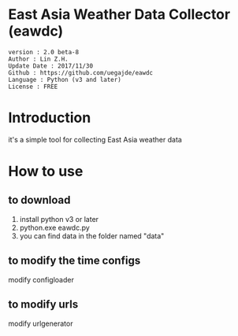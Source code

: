 # East Asia Weather Data Collector (eawdc)

    version : 2.0 beta-8
    Author : Lin Z.H.  
    Update Date : 2017/11/30  
    Github : https://github.com/uegajde/eawdc  
    Language : Python (v3 and later)  
    License : FREE  
  
# Introduction
it's a simple tool for collecting East Asia weather data  

# How to use  
## to download  
1. install python v3 or later  
2. python.exe eawdc.py  
3. you can find data in the folder named "data"  

## to modify the time configs
modify configloader  

## to modify urls
modify urlgenerator  